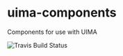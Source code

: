 # uima-components
Components for use with UIMA

![Travis Build Status](https://travis-ci.org/dkincaid/uima-components.svg?branch=master)
